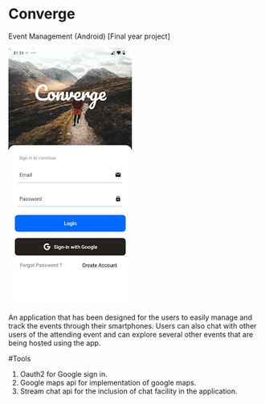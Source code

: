 # Converge
Event Management (Android)
[Final year project]

![login](./screenshots/login.png)

An application that has been designed for the users to easily manage and track the events through their smartphones. Users can also chat with other users of the attending event and can explore several other events that are being hosted using the app.

#Tools
1. Oauth2 for Google sign in.
2. Google maps api for implementation of google maps.
3. Stream chat api for the inclusion of chat facility in the application.
